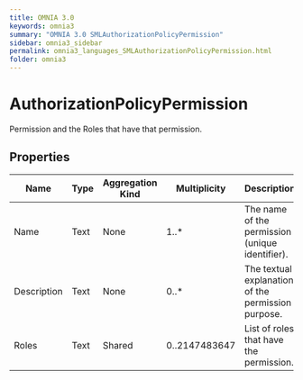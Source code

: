 ```yaml
---
title: OMNIA 3.0
keywords: omnia3
summary: "OMNIA 3.0 SMLAuthorizationPolicyPermission"
sidebar: omnia3_sidebar
permalink: omnia3_languages_SMLAuthorizationPolicyPermission.html
folder: omnia3
---
```


# AuthorizationPolicyPermission
Permission and the Roles that have that permission.
## Properties

| Name | Type | Aggregation Kind | Multiplicity | Description |
| --------- | --------- | --------- | --------- | --------- |
| Name | Text | None | 1..* | The name of the permission (unique identifier). |
| Description | Text | None | 0..* | The textual explanation of the permission purpose. |
| Roles | Text | Shared | 0..2147483647 | List of roles that have the permission. |

